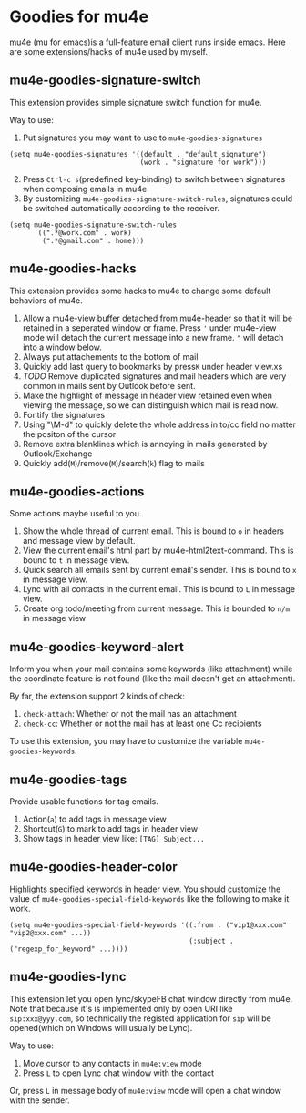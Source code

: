 Goodies for mu4e
================

[mu4e](https://github.com/djcb/mu) (mu for emacs)is a
full-feature email client runs inside emacs. Here are some
extensions/hacks of mu4e used by myself.


mu4e-goodies-signature-switch
-----------------------------

This extension provides simple signature switch function for mu4e.

Way to use:

1. Put signatures you may want to use to `mu4e-goodies-signatures`
```
(setq mu4e-goodies-signatures '((default . "default signature")
                                (work . "signature for work")))
```
2. Press `Ctrl-c s`(predefined key-binding) to switch between
   signatures when composing emails in mu4e
3. By customizing `mu4e-goodies-signature-switch-rules`, signatures
   could be switched automatically according to the receiver.
```
(setq mu4e-goodies-signature-switch-rules
      '((".*@work.com" . work)
        (".*@gmail.com" . home)))
```


mu4e-goodies-hacks
------------------

This extension provides some hacks to mu4e to change some
default behaviors of mu4e.

1. Allow a mu4e-view buffer detached from mu4e-header so that it will be
   retained in a seperated window or frame. Press `'` under mu4e-view
   mode will detach the current message into a new frame. `"` will
   detach into a window below.
2. Always put attachements to the bottom of mail
3. Quickly add last query to bookmarks by press`K` under header view.xs
4. *TODO* Remove duplicated signatures and mail headers which are very common
   in mails sent by Outlook before sent.
5. Make the highlight of message in header view retained even when
   viewing the message, so we can distinguish which mail is read now.
6. Fontify the signatures
7. Using "\M-d" to quickly delete the whole address in to/cc field no
   matter the positon of the cursor 
8. Remove extra blanklines which is annoying in mails generated by Outlook/Exchange
9. Quickly add(`M`)/remove(`M`)/search(`k`) flag to mails


mu4e-goodies-actions
--------------------

Some actions maybe useful to you.

1. Show the whole thread of current email. This is bound to `o` in
   headers and message view by default.
2. View the current email's html part by mu4e-html2text-command. This
   is bound to `t` in message view.
3. Quick search all emails sent by current email's sender. This is
   bound to `x` in message view.
4. Lync with all contacts in the current email. This is bound
   to `L` in message view.
5. Create org todo/meeting from current message. This is bounded to
   `n/m` in message view

mu4e-goodies-keyword-alert
--------------------------

Inform you when your mail contains some keywords (like attachment)
while the coordinate feature is not found (like the mail doesn't get
an attachment).

By far, the extension support 2 kinds of check:

1. `check-attach`: Whether or not the mail has an attachment
2. `check-cc`: Whether or not the mail has at least one Cc recipients

To use this extension, you may have to customize the variable
`mu4e-goodies-keywords`.

mu4e-goodies-tags
--------------------------

Provide usable functions for tag emails.

1. Action(`a`) to add tags in message view
2. Shortcut(`G`) to mark to add tags in header view
3. Show tags in header view like: `[TAG] Subject...`

mu4e-goodies-header-color
--------------------------

Highlights specified keywords in header view. You should customize the
value of `mu4e-goodies-special-field-keywords` like the following to
make it work.

```
(setq mu4e-goodies-special-field-keywords '((:from . ("vip1@xxx.com" "vip2@xxx.com" ...))
                                            (:subject . ("regexp_for_keyword" ...))))
```

mu4e-goodies-lync
-----------------

This extension let you open lync/skypeFB chat window directly from mu4e.
Note that because it's is implemented only by open URI like
`sip:xxx@yyy.com`, so technically the registed application for `sip`
will be opened(which on Windows will usually be Lync).

Way to use:

1. Move cursor to any contacts in `mu4e:view` mode
2. Press `L` to open Lync chat window with the contact

Or, press `L` in message body of `mu4e:view` mode will open a chat
window with the sender.

